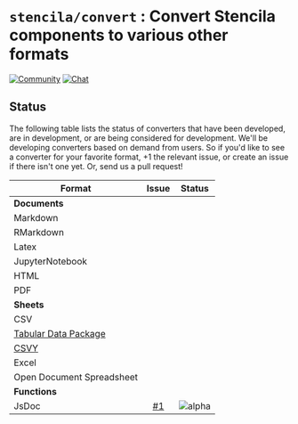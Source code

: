 # `stencila/convert` : Convert Stencila components to various other formats

[![Community](https://img.shields.io/badge/join-community-green.svg)](https://community.stenci.la)
[![Chat](https://badges.gitter.im/stencila/stencila.svg)](https://gitter.im/stencila/stencila)

## Status

The following table lists the status of converters that have been developed, are in development, or are being considered for development. We'll be developing converters based on demand from users. So if you'd like to see a converter for your favorite format, +1 the relevant issue, or create an issue if there isn't one yet. Or, send us a pull request!

Format | Issue | Status
------ | :---: | :----:
**Documents** |
Markdown |
RMarkdown |
Latex |
JupyterNotebook |
HTML |
PDF |
**Sheets** |
CSV |
[Tabular Data Package](https://specs.frictionlessdata.io/tabular-data-package/) |
[CSVY](http://csvy.org/) |
Excel |
Open Document Spreadsheet |
**Functions** |
JsDoc | [#1](https://github.com/stencila/convert/issues/1) | ![alpha](https://img.shields.io/badge/status-alpha-red.svg)
